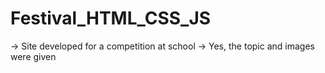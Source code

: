 # Festival_HTML_CSS_JS
-> Site developed for a competition at school
-> Yes, the topic and images were given

